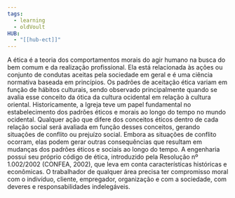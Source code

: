```yaml
---
tags:
  - learning
  - oldVoult
HUB:
  - "[[hub-ect]]"
---
```

A ética é a teoria dos comportamentos morais do agir humano na busca do bem comum e da realização profissional. Ela está relacionada às ações ou conjunto de condutas aceitas pela sociedade em geral e é uma ciência normativa baseada em princípios. Os padrões de aceitação ética variam em função de hábitos culturais, sendo observado principalmente quando se avalia esse conceito da ótica da cultura ocidental em relação à cultura oriental. Historicamente, a Igreja teve um papel fundamental no estabelecimento dos padrões éticos e morais ao longo do tempo no mundo ocidental. Qualquer ação que difere dos conceitos éticos dentro de cada relação social será avaliada em função desses conceitos, gerando situações de conflito ou prejuízo social. Embora as situações de conflito ocorram, elas podem gerar outras consequências que resultam em mudanças dos padrões éticos e sociais ao longo do tempo. A engenharia possui seu próprio código de ética, introduzido pela Resolução nº 1.002/2002 (CONFEA, 2002), que leva em conta características históricas e econômicas. O trabalhador de qualquer área precisa ter compromisso moral com o indivíduo, cliente, empregador, organização e com a sociedade, com deveres e responsabilidades indelegáveis.